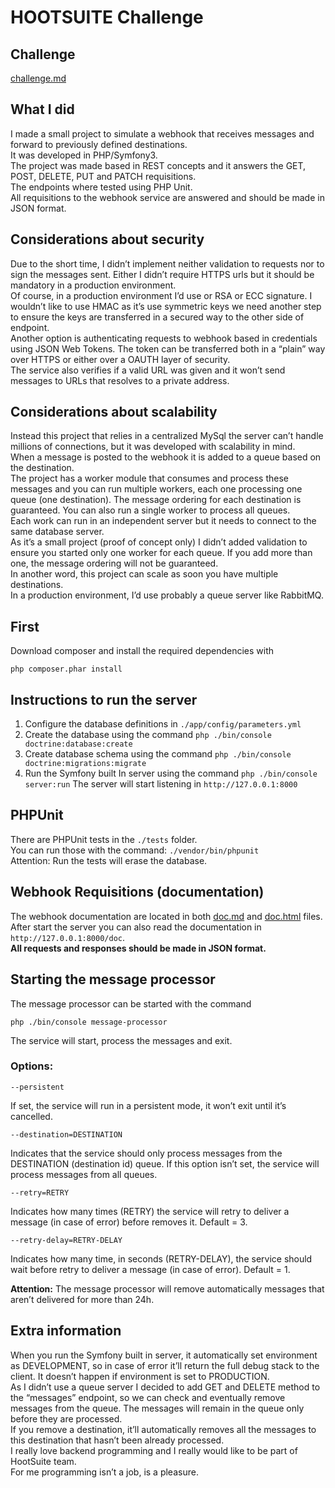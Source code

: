 # HOOTSUITE Challenge #

## Challenge ##
[challenge.md](https://github.com/jairbj/WebhookChallenge/blob/master/challenge.md)


## What I did ##
I made a small project to simulate a webhook that receives messages and forward to previously defined destinations.  
It was developed in PHP/Symfony3.  
The project was made based in REST concepts and it answers the GET, POST, DELETE, PUT and PATCH requisitions.  
The endpoints where tested using PHP Unit.   
All requisitions to the webhook service are answered and should be made in JSON format.   
  
## Considerations about security ##
Due to the short time, I didn’t implement neither validation to requests nor to sign the messages sent. Either I didn’t require HTTPS urls but it should be mandatory in a production environment.  
Of course, in a production environment I’d use or RSA or ECC signature. I wouldn’t like to use HMAC as it’s use symmetric keys we need another step to ensure the keys are transferred in a secured way to the other side of endpoint.  
Another option is authenticating requests to webhook based in credentials using JSON Web Tokens. The token can be transferred both in a “plain” way over HTTPS or either over a OAUTH layer of security.  
The service also verifies if a valid URL was given and it won’t send messages to URLs that resolves to a private address.  

## Considerations about scalability ##
Instead this project that relies in a centralized MySql the server can’t handle millions of connections, but it was developed with scalability in mind.  
When a message is posted to the webhook it is added to a queue based on the destination.  
The project has a worker module that consumes and process these messages and you can run multiple workers, each one processing one queue (one destination). The message ordering for each destination is guaranteed. You can also run a single worker to process all queues.  
Each work can run in an independent server but it needs to connect to the same database server.  
As it’s a small project (proof of concept only) I didn’t added validation to ensure you started only one worker for each queue. If you add more than one, the message ordering will not be guaranteed.   
In another word, this project can scale as soon you have multiple destinations.  
In a production environment, I’d use probably a queue server like RabbitMQ.  

## First ##
Download composer and install the required dependencies with  

    php composer.phar install

## Instructions to run the server ##
1. Configure the database definitions in `./app/config/parameters.yml`
2. Create the database using the command `php ./bin/console doctrine:database:create`
3. Create database schema using the command `php ./bin/console  doctrine:migrations:migrate`
4. Run the Symfony built In server using the command `php ./bin/console server:run`
The server will start listening in `http://127.0.0.1:8000` 

## PHPUnit ##
There are PHPUnit tests in the `./tests` folder.   
You can run those with the command: `./vendor/bin/phpunit`  
Attention: Run the tests will erase the database.  

## Webhook Requisitions (documentation) ##
The webhook documentation are located in both [doc.md](https://github.com/jairbj/WebhookChallenge/blob/master/doc.md) and [doc.html](https://github.com/jairbj/WebhookChallenge/blob/master/doc.html) files.   
After start the server you can also read the documentation in `http://127.0.0.1:8000/doc`.   
**All requests and responses should be made in JSON format.**  

## Starting the message processor ##  
The message processor can be started with the command  

    php ./bin/console message-processor
      
The service will start, process the messages and exit.  
### Options: ###

    --persistent        
If set, the service will run in a persistent mode, it won’t exit until it’s cancelled.  
    
    --destination=DESTINATION
Indicates that the service should only process messages from the DESTINATION (destination id) queue. If this option isn’t set, the service will process messages from all queues.  
    
    --retry=RETRY
Indicates how many times (RETRY) the service will retry to deliver a message (in case of error) before removes it. Default = 3.  

    --retry-delay=RETRY-DELAY
Indicates how many time, in seconds (RETRY-DELAY), the service should wait before retry to deliver a message (in case of error). Default = 1.  

**Attention:** The message processor will remove automatically messages that aren’t delivered for more than 24h.   

## Extra information ##
When you run the Symfony built in server, it automatically set environment as DEVELOPMENT, so in case of error it’ll return the full debug stack to the client. It doesn’t happen if environment is set to PRODUCTION.  
As I didn’t use a queue server I decided to add GET and DELETE method to the “messages” endpoint, so we can check and eventually remove messages from the queue. The messages will remain in the queue only before they are processed.  
If you remove a destination, it’ll automatically removes all the messages to this destination that hasn’t been already processed.  
I really love backend programming and I really would like to be part of HootSuite team.  
For me programming isn’t a job, is a pleasure.  
